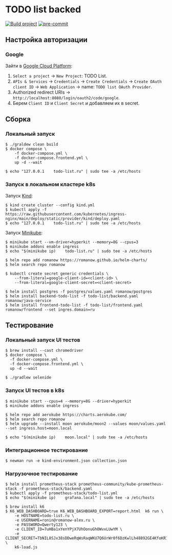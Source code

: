 # TODO list backed

[![Build project](https://github.com/Romanow/backend-todo-list/actions/workflows/build.yml/badge.svg?branch=master)](https://github.com/Romanow/backend-todo-list/actions/workflows/build.yml)
[![pre-commit](https://img.shields.io/badge/pre--commit-enabled-brightgreen?logo=pre-commit)](https://github.com/pre-commit/pre-commit)

## Настройка авторизации

### Google

Зайти в [Google Cloud Platform](https://console.cloud.google.com/):

1. `Select a project` -> `New Project`: TODO List.
2. `APIs & Services` -> `Credentials` -> `Create Credentials` -> `Create OAuth client ID` -> `Web Application` ->
   name: `TODO list OAuth Provider`.
3. Authorized redirect URIs -> `http://localhost:8080/login/oauth2/code/google`.
4. Берем `Client ID` и `Client Secret` и добавляем их в secret.

## Сборка

### Локальный запуск

```shell
$ ./graldew clean build
$ docker compose \
    -f docker-compose.yml \
    -f docker-compose.frontend.yml \
    up -d --wait

$ echo "127.0.0.1    todo-list.ru" | sudo tee -a /etc/hosts
```

### Запуск в локальном кластере k8s

Запуск [Kind](https://kind.sigs.k8s.io/):

```shell
$ kind create cluster --config kind.yml
$ kubectl apply -f https://raw.githubusercontent.com/kubernetes/ingress-nginx/main/deploy/static/provider/kind/deploy.yaml
$ echo "127.0.0.1    todo-list.ru" | sudo tee -a /etc/hosts

```

Запуск [Minikube](https://minikube.sigs.k8s.io/):

```shell
$ minikube start --vm-driver=hyperkit --memory=8G --cpus=3
$ minikube addons enable ingress
$ echo "$(minikube ip)    todo-list.ru" | sudo tee -a /etc/hosts

```

```shell
$ helm repo add romanow https://romanow.github.io/helm-charts/
$ helm search repo romanow

$ kubectl create secret generic credentials \
    --from-literal=google-client-id=<client-id> \
    --from-literal=google-client-secret=<client-secret>

$ helm install postgres -f postgres/values.yaml romanow/postgres
$ helm install backend-todo-list -f todo-list/backend.yaml romanow/java-service
$ helm install frontend-todo-list -f todo-list/frontend.yaml romanow/frontend --set ingres.domain=ru

```

## Тестирование

### Локальный запуск UI тестов

```shell
$ brew install --cast chromedriver
$ docker compose \
  -f docker-compose.yml \
  -f docker-compose.frontend.yml \
  up -d --wait

$ ./gradlew selenide

```

### Запуск UI тестов в k8s

```shell
$ minikube start --cpus=4 --memory=8G --driver=hyperkit
$ minikube addons enable ingress

$ helm repo add aerokube https://charts.aerokube.com/
$ helm search repo romanow
$ helm upgrade --install moon aerokube/moon2 --values moon/values.yaml --set ingress.host=moon.local

$ echo "$(minikube ip)    moon.local" | sudo tee -a /etc/hosts
```

### Интеграционное тестирование

```shell
$ newman run -e kind-environment.json collection.json
```

### Нагрузочное тестирование

```shell
$ helm install prometheus-stack prometheus-community/kube-prometheus-stack -f prometheus-stack/backend.yaml
$ kubectl apply -f prometheus-stack/todo-list.yml
$ echo "$(minikube ip)    grafana.local" | sudo tee -a /etc/hosts

$ brew install k6
$ K6_WEB_DASHBOARD=true K6_WEB_DASHBOARD_EXPORT=report.html  k6 run \
    -e HOSTNAME=todo-list.ru \
    -e USERNAME=ronin@romanow-alex.ru \
    -e PASSWORD=Qwerty123 \
    -e CLIENT_ID=7uHBa1xYenYPjX7UhOonuGhOWvxLUwYM \
    -e CLIENT_SECRET=TbNIL8SJx38sDDweRqWsRaqWKU7Q6UrWr0f6DzKwlLh48892GE4KfoKR1cfIe87e \
    k6-load.js
```
